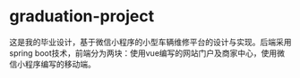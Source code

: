 # graduation-project
这是我的毕业设计，基于微信小程序的小型车辆维修平台的设计与实现。后端采用spring boot技术，前端分为两块：使用vue编写的网站门户及商家中心，使用微信小程序编写的移动端。
